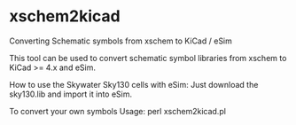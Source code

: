 # xschem2kicad
Converting Schematic symbols from xschem to KiCad / eSim

This tool can be used to convert schematic symbol libraries from xschem to KiCad >= 4.x and eSim.

How to use the Skywater Sky130 cells with eSim:
Just download the sky130.lib and import it into eSim.

To convert your own symbols
Usage:
perl xschem2kicad.pl
